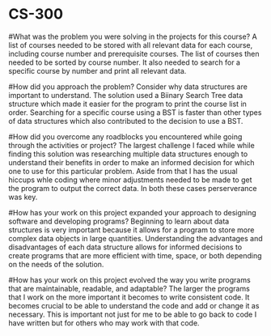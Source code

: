 # CS-300

#What was the problem you were solving in the projects for this course?
A list of courses needed to be stored with all relevant data for each course, including course number and prerequisite courses. The list of courses then needed to be sorted by course number. It also needed to search for a specific course by number and print all relevant data.

#How did you approach the problem? Consider why data structures are important to understand.
The solution used a Biinary Search Tree data structure which made it easier for the program to print the course list in order. Searching for a specific course using a BST is faster than other types of data structures which also contributed to the decision to use a BST.

#How did you overcome any roadblocks you encountered while going through the activities or project?
The largest challenge I faced while while finding this solution was researching multiple data structures enough to understand their benefits in order to make an informed decision for which one to use for this particular problem. Aside from that I has the usual hiccups whle coding where minor adjustments needed to be made to get the program to output the correct data. In both these cases perserverance was key.

#How has your work on this project expanded your approach to designing software and developing programs?
Beginning to learn about data structures is very important because it allows for a program to store more complex data objects in large quantities. Understanding the advantages and disadvantages of each data structure allows for informed decisions to create programs that are more efficient with time, space, or both depending on the needs of the solution.

#How has your work on this project evolved the way you write programs that are maintainable, readable, and adaptable?
The larger the programs that I work on the more important it becomes to write consistent code. It becomes crucial to be able to understand the code and add or change it as necessary. This is important not just for me to be able to go back to code I have written but for others who may work with that code.
